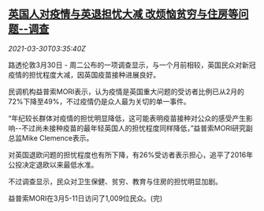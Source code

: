 <!--1617076863000-->
[英国人对疫情与英退担忧大减 改烦恼贫穷与住房等问题--调查](https://cn.reuters.com/article/survey-britain-house-poverty-0330-idCNKBS2BM08Y)
------

<div><i>2021-03-30T03:35:40Z</i></div><p>路透伦敦3月30日 - 周二公布的一项调查显示，与一个月前相较，英国民众对新冠疫情的担忧程度大减，因英国疫苗接种进展良好。</p><p>民调机构益普索MORI表示，认为疫情是英国重大问题的受访者比例已从2月的72%下降至49%，不过疫情仍是众人最为关切的单一事件。</p><p>“年纪较长群体对疫情的担忧明显降低，这可能表明疫苗接种对公众的感受产生影响--不过尚未接种疫苗的最年轻英国人的担忧程度同样降低，”益普索MORI研究副总监Mike Clemence表示。</p><p>对英国退欧问题的担忧程度也有所下降，有26%受访者表示担心，追平了2016年公投决定退欧以来最低水准。</p><p>不过调查显示，民众对卫生保健、贫穷、教育与住房的担忧明显加剧。</p><p>益普索MORI在3月5-11日访问了1,009位民众。(完)</p>
